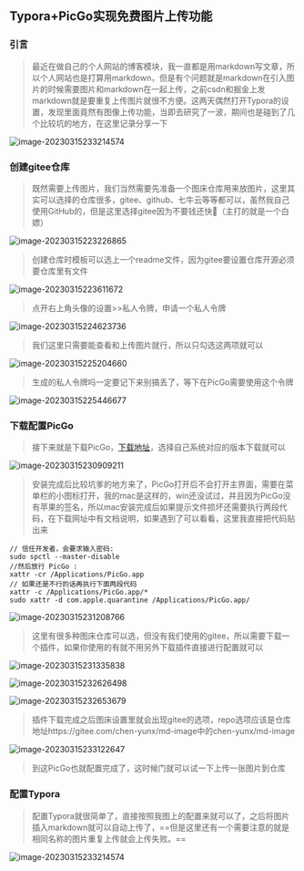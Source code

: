 ## Typora+PicGo实现免费图片上传功能

### 引言

> 最近在做自己的个人网站的博客模块，我一直都是用markdown写文章，所以个人网站也是打算用markdown，但是有个问题就是markdown在引入图片的时候需要图片和markdown在一起上传，之前csdn和掘金上发markdown就是要重复上传图片就很不方便。这两天偶然打开Typora的设置，发现里面竟然有图像上传功能，当即去研究了一波，期间也是碰到了几个比较坑的地方，在这里记录分享一下

![image-20230315233214574](http://file.chenyx.site/image/202303210223098.png)

### 创建gitee仓库

> 既然需要上传图片，我们当然需要先准备一个图床仓库用来放图片，这里其实可以选择的仓库很多，gitee、github、七牛云等等都可以，虽然我自己使用GitHub的，但是这里选择gitee因为不要钱还快🤑（主打的就是一个白嫖）

![image-20230315223226865](http://file.chenyx.site/image/202303210225113.png)

> 创建仓库时模板可以选上一个readme文件，因为gitee要设置仓库开源必须要仓库里有文件 

![image-20230315223611672](http://file.chenyx.site/image/202303210225550.png)

> 点开右上角头像的设置>>私人令牌，申请一个私人令牌

![image-20230315224623736](http://file.chenyx.site/image/202303210225635.png)

> 我们这里只需要能查看和上传图片就行，所以只勾选这两项就可以

![image-20230315225204660](http://file.chenyx.site/image/202303210226380.png)

> 生成的私人令牌吗一定要记下来别搞丢了，等下在PicGo需要使用这个令牌

![image-20230315225446677](http://file.chenyx.site/image/202303210226349.png)

### 下载配置PicGo

> 接下来就是下载PicGo，[下载地址](https://github.com/Molunerfinn/PicGo/releases/tag/v2.3.1)，选择自己系统对应的版本下载就可以

![image-20230315230909211](http://file.chenyx.site/image/202303210226475.png)

> 安装完成后比较坑爹的地方来了，PicGo打开后不会打开主界面，需要在菜单栏的小图标打开，我的mac是这样的，win还没试过，并且因为PicGo没有苹果的签名，所以mac安装完成后如果提示文件损坏还需要执行两段代码，在下载网址中有文档说明，如果遇到了可以看看，这里我直接把代码贴出来

```
// 信任开发者，会要求输入密码:
sudo spctl --master-disable
//然后放行 PicGo :
xattr -cr /Applications/PicGo.app
// 如果还是不行的话再执行下面两段代码
xattr -c /Applications/PicGo.app/*
sudo xattr -d com.apple.quarantine /Applications/PicGo.app/
```

![image-20230315231208766](http://file.chenyx.site/image/202303210235594.png)

> 这里有很多种图床仓库可以选，但没有我们使用的gitee，所以需要下载一个插件，如果你使用的有就不用另外下载插件直接进行配置就可以

![image-20230315231335838](http://file.chenyx.site/image/202303210227077.png)

![image-20230315232626498](http://file.chenyx.site/image/202303210227674.png)

![image-20230315232653679](http://file.chenyx.site/image/202303210227048.png)

> 插件下载完成之后图床设置里就会出现gitee的选项，repo选项应该是仓库地址https://gitee.com/chen-yunx/md-image中的chen-yunx/md-image

![image-20230315233122647](http://file.chenyx.site/image/202303210227431.png)

> 到这PicGo也就配置完成了，这时候门就可以试一下上传一张图片到仓库

### 配置Typora

> 配置Typora就很简单了，直接按照我图上的配置来就可以了，之后将图片插入markdown就可以自动上传了，==但是这里还有一个需要注意的就是相同名称的图片重复上传就会上传失败。==

![image-20230315233214574](http://file.chenyx.site/image/202303210227688.png)
